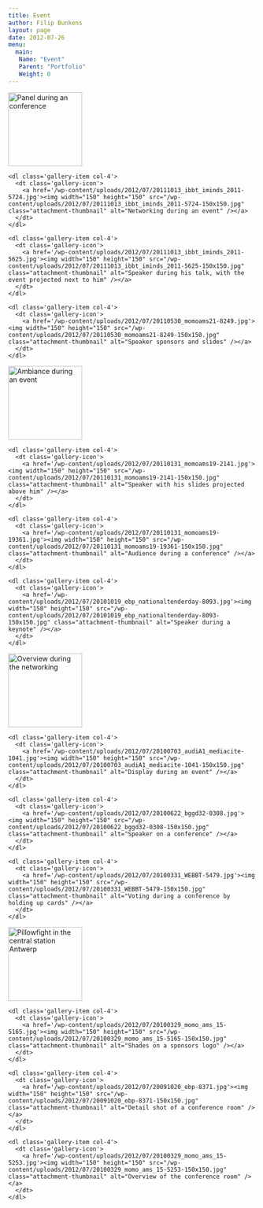 ```yaml
---
title: Event
author: Filip Bunkens
layout: page
date: 2012-07-26
menu:
  main:
   Name: "Event"
   Parent: "Portfolio"
   Weight: 0
---
```

<div id='gallery-239-2' class='gallery gallery-239'>
  <div class='gallery-row gallery-clear'>
    <dl class='gallery-item col-4'>
      <dt class='gallery-icon'>
        <a href='/wp-content/uploads/2012/07/20111013_ibbt_iminds_2011-5870.jpg'><img width="150" height="150" src="/wp-content/uploads/2012/07/20111013_ibbt_iminds_2011-5870-150x150.jpg" class="attachment-thumbnail" alt="Panel during an conference" /></a>
      </dt>
    </dl>
    
    <dl class='gallery-item col-4'>
      <dt class='gallery-icon'>
        <a href='/wp-content/uploads/2012/07/20111013_ibbt_iminds_2011-5724.jpg'><img width="150" height="150" src="/wp-content/uploads/2012/07/20111013_ibbt_iminds_2011-5724-150x150.jpg" class="attachment-thumbnail" alt="Networking during an event" /></a>
      </dt>
    </dl>
    
    <dl class='gallery-item col-4'>
      <dt class='gallery-icon'>
        <a href='/wp-content/uploads/2012/07/20111013_ibbt_iminds_2011-5625.jpg'><img width="150" height="150" src="/wp-content/uploads/2012/07/20111013_ibbt_iminds_2011-5625-150x150.jpg" class="attachment-thumbnail" alt="Speaker during his talk, with the event projected next to him" /></a>
      </dt>
    </dl>
    
    <dl class='gallery-item col-4'>
      <dt class='gallery-icon'>
        <a href='/wp-content/uploads/2012/07/20110530_momoams21-8249.jpg'><img width="150" height="150" src="/wp-content/uploads/2012/07/20110530_momoams21-8249-150x150.jpg" class="attachment-thumbnail" alt="Speaker sponsors and slides" /></a>
      </dt>
    </dl>
  </div>
  
  <div class='gallery-row gallery-clear'>
    <dl class='gallery-item col-4'>
      <dt class='gallery-icon'>
        <a href='/wp-content/uploads/2012/07/20110512_oracle_AYTS-60371.jpg'><img width="150" height="150" src="/wp-content/uploads/2012/07/20110512_oracle_AYTS-60371-150x150.jpg" class="attachment-thumbnail" alt="Ambiance during an event" /></a>
      </dt>
    </dl>
    
    <dl class='gallery-item col-4'>
      <dt class='gallery-icon'>
        <a href='/wp-content/uploads/2012/07/20110131_momoams19-2141.jpg'><img width="150" height="150" src="/wp-content/uploads/2012/07/20110131_momoams19-2141-150x150.jpg" class="attachment-thumbnail" alt="Speaker with his slides projected above him" /></a>
      </dt>
    </dl>
    
    <dl class='gallery-item col-4'>
      <dt class='gallery-icon'>
        <a href='/wp-content/uploads/2012/07/20110131_momoams19-19361.jpg'><img width="150" height="150" src="/wp-content/uploads/2012/07/20110131_momoams19-19361-150x150.jpg" class="attachment-thumbnail" alt="Audience during a conference" /></a>
      </dt>
    </dl>
    
    <dl class='gallery-item col-4'>
      <dt class='gallery-icon'>
        <a href='/wp-content/uploads/2012/07/20101019_ebp_nationaltenderday-8093.jpg'><img width="150" height="150" src="/wp-content/uploads/2012/07/20101019_ebp_nationaltenderday-8093-150x150.jpg" class="attachment-thumbnail" alt="Speaker during a keynote" /></a>
      </dt>
    </dl>
  </div>
  
  <div class='gallery-row gallery-clear'>
    <dl class='gallery-item col-4'>
      <dt class='gallery-icon'>
        <a href='/wp-content/uploads/2012/07/20100827_boi_achterhuis-8346.jpg'><img width="150" height="150" src="/wp-content/uploads/2012/07/20100827_boi_achterhuis-8346-150x150.jpg" class="attachment-thumbnail" alt="Overview during the networking" /></a>
      </dt>
    </dl>
    
    <dl class='gallery-item col-4'>
      <dt class='gallery-icon'>
        <a href='/wp-content/uploads/2012/07/20100703_audiA1_mediacite-1041.jpg'><img width="150" height="150" src="/wp-content/uploads/2012/07/20100703_audiA1_mediacite-1041-150x150.jpg" class="attachment-thumbnail" alt="Display during an event" /></a>
      </dt>
    </dl>
    
    <dl class='gallery-item col-4'>
      <dt class='gallery-icon'>
        <a href='/wp-content/uploads/2012/07/20100622_bggd32-0308.jpg'><img width="150" height="150" src="/wp-content/uploads/2012/07/20100622_bggd32-0308-150x150.jpg" class="attachment-thumbnail" alt="Speaker on a conference" /></a>
      </dt>
    </dl>
    
    <dl class='gallery-item col-4'>
      <dt class='gallery-icon'>
        <a href='/wp-content/uploads/2012/07/20100331_WEBBT-5479.jpg'><img width="150" height="150" src="/wp-content/uploads/2012/07/20100331_WEBBT-5479-150x150.jpg" class="attachment-thumbnail" alt="Voting during a conference by holding up cards" /></a>
      </dt>
    </dl>
  </div>
  
  <div class='gallery-row gallery-clear'>
    <dl class='gallery-item col-4'>
      <dt class='gallery-icon'>
        <a href='/wp-content/uploads/2012/07/20090718_pilowfight_antwerp-76981.jpg'><img width="150" height="150" src="/wp-content/uploads/2012/07/20090718_pilowfight_antwerp-76981-150x150.jpg" class="attachment-thumbnail" alt="Pillowfight in the central station Antwerp" /></a>
      </dt>
    </dl>
    
    <dl class='gallery-item col-4'>
      <dt class='gallery-icon'>
        <a href='/wp-content/uploads/2012/07/20100329_momo_ams_15-5165.jpg'><img width="150" height="150" src="/wp-content/uploads/2012/07/20100329_momo_ams_15-5165-150x150.jpg" class="attachment-thumbnail" alt="Shades on a sponsors logo" /></a>
      </dt>
    </dl>
    
    <dl class='gallery-item col-4'>
      <dt class='gallery-icon'>
        <a href='/wp-content/uploads/2012/07/20091020_ebp-8371.jpg'><img width="150" height="150" src="/wp-content/uploads/2012/07/20091020_ebp-8371-150x150.jpg" class="attachment-thumbnail" alt="Detail shot of a conference room" /></a>
      </dt>
    </dl>
    
    <dl class='gallery-item col-4'>
      <dt class='gallery-icon'>
        <a href='/wp-content/uploads/2012/07/20100329_momo_ams_15-5253.jpg'><img width="150" height="150" src="/wp-content/uploads/2012/07/20100329_momo_ams_15-5253-150x150.jpg" class="attachment-thumbnail" alt="Overview of the conference room" /></a>
      </dt>
    </dl>
  </div>
</div>

<!-- .gallery -->